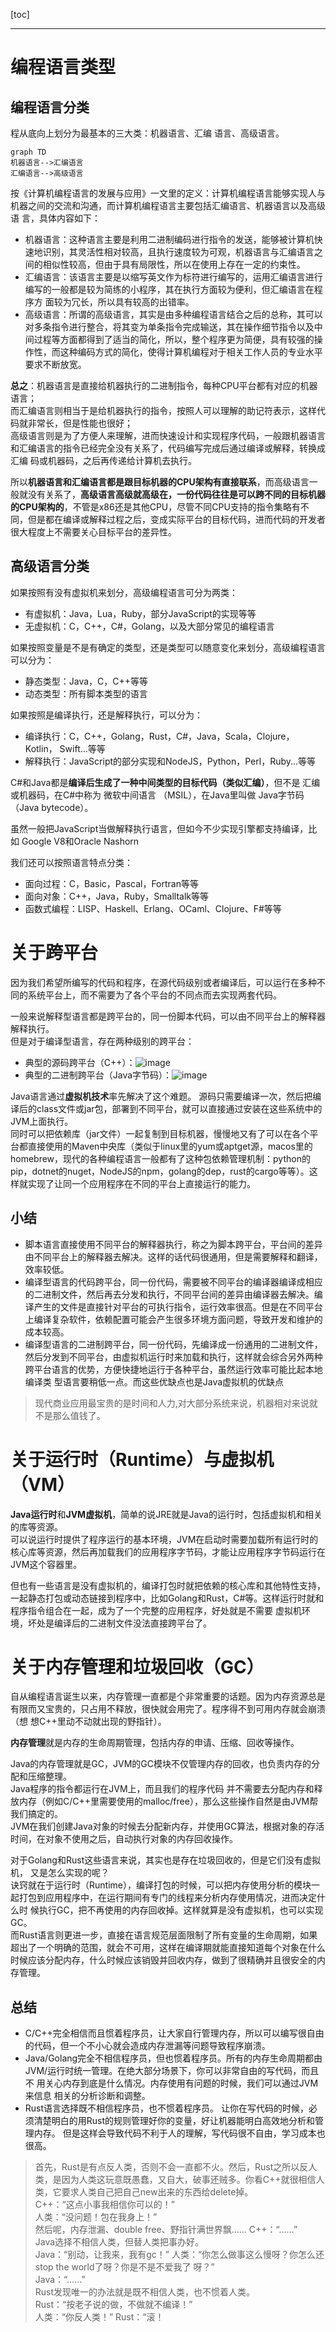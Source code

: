 [toc]

---


# 编程语言类型

## 编程语言分类

程从底向上划分为最基本的三大类：机器语言、汇编 语言、高级语言。

```mermaid
graph TD
机器语言-->汇编语言
汇编语言-->高级语言
```

按《计算机编程语言的发展与应用》一文里的定义：计算机编程语言能够实现人与机器之间的交流和沟通，而计算机编程语言主要包括汇编语言、机器语言以及高级语 言，具体内容如下：
- 机器语言：这种语言主要是利用二进制编码进行指令的发送，能够被计算机快速地识别，其灵活性相对较高，且执行速度较为可观，机器语言与汇编语言之间的相似性较高，但由于具有局限性，所以在使用上存在一定的约束性。 
- 汇编语言：该语言主要是以缩写英文作为标符进行编写的，运用汇编语言进行编写的一般都是较为简练的小程序，其在执行方面较为便利，但汇编语言在程序方 面较为冗长，所以具有较高的出错率。 
- 高级语言：所谓的高级语言，其实是由多种编程语言结合之后的总称，其可以对多条指令进行整合，将其变为单条指令完成输送，其在操作细节指令以及中间过程等方面都得到了适当的简化，所以，整个程序更为简便，具有较强的操作性，而这种编码方式的简化，使得计算机编程对于相关工作人员的专业水平要求不断放宽。

**总之**：机器语言是直接给机器执行的二进制指令，每种CPU平台都有对应的机器语言；  
而汇编语言则相当于是给机器执行的指令，按照人可以理解的助记符表示，这样代码就非常长，但是性能也很好；   
高级语言则是为了方便人来理解，进而快速设计和实现程序代码，一般跟机器语言和汇编语言的指令已经完全没有关系了，代码编写完成后通过编译或解释，转换成汇编 码或机器码，之后再传递给计算机去执行。

所以**机器语言和汇编语言都是跟目标机器的CPU架构有直接联系**，而高级语言一般就没有关系了，**高级语言高级就高级在，一份代码往往是可以跨不同的目标机器的CPU架构的**，不管是x86还是其他CPU，尽管不同CPU支持的指令集略有不同，但是都在编译或解释过程之后，变成实际平台的目标代码，进而代码的开发者很大程度上不需要关心目标平台的差异性。


## 高级语言分类
如果按照有没有虚拟机来划分，高级编程语言可分为两类：

- 有虚拟机：Java，Lua，Ruby，部分JavaScript的实现等等
- 无虚拟机：C，C++，C#，Golang，以及大部分常见的编程语言

如果按照变量是不是有确定的类型，还是类型可以随意变化来划分，高级编程语言可以分为：
- 静态类型：Java，C，C++等等
- 动态类型：所有脚本类型的语言

如果按照是编译执行，还是解释执行，可以分为： 
- 编译执行：C，C++，Golang，Rust，C#，Java，Scala，Clojure，Kotlin， Swift...等等
- 解释执行：JavaScript的部分实现和NodeJS，Python，Perl，Ruby...等等

C#和Java都是**编译后生成了一种中间类型的目标代码（类似汇编）**，但不是 汇编或机器码，在C#中称为 微软中间语言 （MSIL），在Java里叫做 Java字节码 （Java bytecode）。

虽然一般把JavaScript当做解释执行语言，但如今不少实现引擎都支持编译，比如 Google V8和Oracle Nashorn

我们还可以按照语言特点分类：
- 面向过程：C，Basic，Pascal，Fortran等等
- 面向对象：C++，Java，Ruby，Smalltalk等等
- 函数式编程：LISP、Haskell、Erlang、OCaml、Clojure、F#等等


# 关于跨平台

因为我们希望所编写的代码和程序，在源代码级别或者编译后，可以运行在多种不同的系统平台上，而不需要为了各个平台的不同点而去实现两套代码。

一般来说解释型语言都是跨平台的，同一份脚本代码，可以由不同平台上的解释器解释执行。   
但是对于编译型语言，存在两种级别的跨平台： 
- 典型的源码跨平台（C++）：![image](java-理论基础2.assets/clipboard.png)
- 典型的二进制跨平台（Java字节码）：![image](java-理论基础2.assets/clipboard-1686885461869.png)

Java语言通过**虚拟机技术**率先解决了这个难题。 源码只需要编译一次，然后把编译后的class文件或jar包，部署到不同平台，就可以直接通过安装在这些系统中的JVM上面执行。  
同时可以把依赖库（jar文件）一起复制到目标机器，慢慢地又有了可以在各个平台都直接使用的Maven中央库（类似于linux里的yum或apt­get源，macos里的 homebrew，现代的各种编程语言一般都有了这种包依赖管理机制：python的pip，dotnet的nuget，NodeJS的npm，golang的dep，rust的cargo等等）。这样就实现了让同一个应用程序在不同的平台上直接运行的能力。

## 小结
- 脚本语言直接使用不同平台的解释器执行，称之为脚本跨平台，平台间的差异由不同平台上的解释器去解决。这样的话代码很通用，但是需要解释和翻译，效率较低。
- 编译型语言的代码跨平台，同一份代码，需要被不同平台的编译器编译成相应的二进制文件，然后再去分发和执行，不同平台间的差异由编译器去解决。编译产生的文件是直接针对平台的可执行指令，运行效率很高。但是在不同平台上编译复杂软件，依赖配置可能会产生很多环境方面问题，导致开发和维护的成本较高。
- 编译型语言的二进制跨平台，同一份代码，先编译成一份通用的二进制文件，然后分发到不同平台，由虚拟机运行时来加载和执行，这样就会综合另外两种跨平台语言的优势，方便快捷地运行于各种平台，虽然运行效率可能比起本地编译类 型语言要稍低一点。而这些优缺点也是Java虚拟机的优缺点

> 现代商业应用最宝贵的是时间和人力,对大部分系统来说，机器相对来说就不是那么值钱了。

# 关于运行时（Runtime）与虚拟机（VM）
**Java运行时**和**JVM虚拟机**，简单的说JRE就是Java的运行时，包括虚拟机和相关的库等资源。  
可以说运行时提供了程序运行的基本环境，JVM在启动时需要加载所有运行时的核心库等资源，然后再加载我们的应用程序字节码，才能让应用程序字节码运行在JVM这个容器里。

但也有一些语言是没有虚拟机的，编译打包时就把依赖的核心库和其他特性支持，一起静态打包或动态链接到程序中，比如Golang和Rust，C#等。这样运行时就和程序指令组合在一起，成为了一个完整的应用程序，好处就是不需要 虚拟机环境，坏处是编译后的二进制文件没法直接跨平台了。

# 关于内存管理和垃圾回收（GC）
自从编程语言诞生以来，内存管理一直都是个非常重要的话题。因为内存资源总是有限而又宝贵的，只占用不释放，很快就会用完了。程序得不到可用内存就会崩溃（想 想C++里动不动就出现的野指针）。

**内存管理**就是内存的生命周期管理，包括内存的申请、压缩、回收等操作。

Java的内存管理就是GC，JVM的GC模块不仅管理内存的回收，也负责内存的分配和压缩整理。  
Java程序的指令都运行在JVM上，而且我们的程序代码 并不需要去分配内存和释放内存（例如C/C++里需要使用的malloc/free），那么这些操作自然是由JVM帮我们搞定的。   
JVM在我们创建Java对象的时候去分配新内存，并使用GC算法，根据对象的存活时间，在对象不使用之后，自动执行对象的内存回收操作。  

对于Golang和Rust这些语言来说，其实也是存在垃圾回收的，但是它们没有虚拟机， 又是怎么实现的呢？  
诀窍就在于运行时（Runtime），编译打包的时候，可以把内存使用分析的模块一起打包到应用程序中，在运行期间有专门的线程来分析内存使用情况，进而决定什么时 候执行GC，把不再使用的内存回收掉。这样就算是没有虚拟机，也可以实现GC。  
而Rust语言则更进一步，直接在语言规范层面限制了所有变量的生命周期，如果超出了一个明确的范围，就会不可用，这样在编译期就能直接知道每个对象在什么时候应该分配内存，什么时候应该销毁并回收内存，做到了很精确并且很安全的内存管理。

## 总结
- C/C++完全相信而且惯着程序员，让大家自行管理内存，所以可以编写很自由的代码，但一个不小心就会造成内存泄漏等问题导致程序崩溃。
- Java/Golang完全不相信程序员，但也惯着程序员。所有的内存生命周期都由JVM/运行时统一管理。在绝大部分场景下，你可以非常自由的写代码，而且不 用关心内存到底是什么情况。内存使用有问题的时候，我们可以通过JVM来信息 相关的分析诊断和调整。 
- Rust语言选择既不相信程序员，也不惯着程序员。 让你在写代码的时候，必须清楚明白的用Rust的规则管理好你的变量，好让机器能明白高效地分析和管理内存。 但是这样会导致代码不利于人的理解，写代码很不自由，学习成本也很高。

> 首先，Rust是有点反人类，否则不会一直都不火。然后，Rust之所以反人类，是因为人类这玩意既愚蠢，又自大，破事还贼多。你看C\+\+就很相信人类，它要求人类自己把自己new出来的东西给delete掉。  
> C++：“这点小事我相信你可以的！”  
> 人类：“没问题！包在我身上！”  
> 然后呢，内存泄漏、double free、野指针满世界飘……
> C++：“……”  
> Java选择不相信人类，但替人类把事办好。  
> Java：“别动，让我来，我有gc！”   人类：“你怎么做事这么慢呀？你怎么还stop the world了呀？你是不是不爱我了 呀？”   
> Java：“……”   
> Rust发现唯一的办法就是既不相信人类，也不惯着人类。   
> Rust：“按老子说的做，不做就不编译！”  
> 人类：“你反人类！” Rust：“滚！